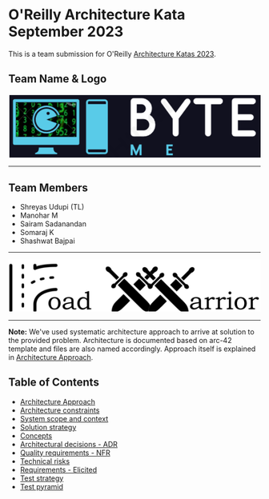 # O'Reilly Architecture Kata September 2023

This is a team submission for O'Reilly [Architecture Katas 2023](https://learning.oreilly.com/featured/architectural-katas/).

## Team Name & Logo

![Team Logo](.media/ByteMe_TeamLogo.png)

--------

## Team Members

- Shreyas Udupi (TL)
- Manohar M
- Sairam Sadanandan
- Somaraj K
- Shashwat Bajpai

--------

![Road Warriors Logo](.media/RoadWarrriorLogo.png)

--------

**Note:** We've used systematic architecture approach to arrive at solution to the provided problem. Architecture is documented based on arc-42 template and files are also named accordingly. Approach itself is explained in [Architecture Approach](00_systematic_architecture_approach.md).

## Table of Contents

- [Architecture Approach](00_systematic_architecture_approach.md)
- [Architecture constraints](02_architecture_constraints.md)
- [System scope and context](03_system_scope_and_context.md )
- [Solution strategy](04_solution_strategy.md)
- [Concepts](05_concepts.md)
- [Architectural decisions - ADR](06_architecture_decisions.md)
- [Quality requirements - NFR](07_quality_requirements.md)
- [Technical risks](08_technical_risks.md)
- [Requirements - Elicited](Requirements.md)
- [Test strategy](TestStrategy.md)
- [Test pyramid](TestPyramid.md)
